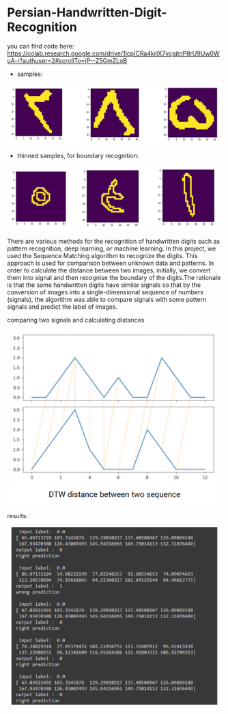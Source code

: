# Persian-Handwritten-Digit-Recognition

you can find code here:
https://colab.research.google.com/drive/1lcpICRa4krlX7vcgjtnP8rU9Uw0WuA-r?authuser=2#scrollTo=jP--Z5GmZLoB

- samples:

![alt text](https://github.com/ParsProgrammer/Persian-Handwritten-Digit-Recognition/blob/master/pic2.png?raw=true)

- thinned samples, for boundary recognition:

![alt text](https://github.com/ParsProgrammer/Persian-Handwritten-Digit-Recognition/blob/master/pic3.png?raw=true)

There are various methods for the recognition of handwritten digits such as pattern recognition, deep learning, or machine learning. In this project, we used the Sequence Matching algorithm to recognize the digits. This approach is used for comparison between unknown data and patterns. In order to calculate the distance between two images, initially, we convert them into signal and then recognise the boundary of the digits.The rationale is that the same handwritten digits have similar signals so that by the conversion of images into a single-dimensional sequence of numbers (signals), the algorithm was able to compare signals with some pattern signals and predict the label of images. 

comparing two signals and calculating distances

![alt text](https://github.com/ParsProgrammer/Persian-Handwritten-Digit-Recognition/blob/master/pic.png?raw=true)

results:

![alt text](https://github.com/ParsProgrammer/Persian-Handwritten-Digit-Recognition/blob/master/result.png?raw=true)
